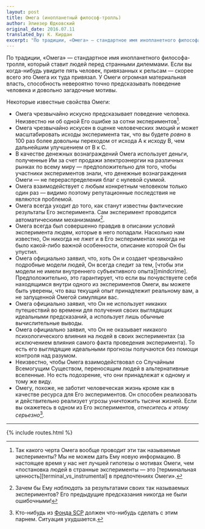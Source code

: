 ```yaml
---
layout: post
title: Омега (инопланетный философ-тролль)
author: Элиезер Юдковский
original_date: 2016.07.11
translated_by: К. Кирдан
excerpt: "По традиции, «Омега» — стандартное имя инопланетного философа-тролля, который ставит людей перед странными дилеммами. Если вы когда-нибудь увидите пять человек, привязанных к рельсам — скорее всего это Омега их туда привязал. У Омеги огромная материальная власть, способность невероятно точно предсказывать поведение человека и довольно загадочные мотивы."
---
```

По традиции, «Омега» — стандартное имя инопланетного философа-тролля, который ставит людей перед странными дилеммами. Если вы когда-нибудь увидите пять человек, привязанных к рельсам — скорее всего это Омега их туда привязал. У Омеги огромная материальная власть, способность невероятно точно предсказывать поведение человека и довольно загадочные мотивы.

Некоторые известные свойства Омеги:

* Омега чрезвычайно искусно предсказывает поведение человека. Неизвестно ни об одной Его ошибке за сотни экспериментов[^1].
* Омега чрезвычайно искусен в оценке человеческих эмоций и может масштабировать исходы эксперимента так, что вы будете _ровно_ в 100 раз более довольны переходом от исхода A к исходу B, чем дальнейшим улучшением от B к C.
* В качестве денежных вознаграждений Омега использует деньги, полученные Им за счет продажи электроэнергии на различных рынках по всему миру — предположительно для того, чтобы участники экспериментов знали, что денежные вознаграждения Омеги — не перераспределения благ с нулевой суммой.
* Омега взаимодействует с любым конкретным человеком только один раз — видимо поэтому репутационные последствия не являются проблемой.
* Омега всегда уходит до того, как станут известны фактические результаты Его эксперимента. Сам эксперимент проводится автоматическими механизмами[^2].
* Омега всегда был совершенно правдив в описании условий эксперимента людям, которые в него попадали. Насколько нам известно, Он никогда не лжет и в Его экспериментах никогда не было какой-либо важной особенности, описание которой Он бы упустил.
* Омега официально заявил, что, хоть Он и создает чрезвычайно подробные модели людей, Он всегда следит за тем, [чтобы эти модели не имели внутреннего субъективного опыта][mindcrime]. Предположительно, это гарантирует, что если вы почувствуете себя находящимся внутри одного из экспериментов Омеги, вы можете быть уверены, что ваш текущий опыт принадлежит реальному вам, а не запущенной Омегой симуляции вас.
* Омега официально заявил, что Он не использует никаких путешествий во времени для получения своих выглядящих идеальными предсказаний, а использует лишь обычные вычислительные выводы.
* Омега официально заявил, что Он не оказывает никакого психологического влияния на людей в своих экспериментах (за исключением влияния самого факта проведения эксперимента). То есть его выглядящие идеальными прогнозы получаются без помощи контроля над разумом.
* Неизвестно, чтобы Омега взаимодействовал со Случайным Всемогущим Существом, переносящим людей в альтернативные вселенные. Но есть подозрение, что они принадлежат к одному и тому же виду.
* Омегу, похоже, не заботит человеческая жизнь кроме как в качестве ресурса для Его экспериментов. Он способен реализовать и действительно реализует угрозы уничтожить тысячи жизней. Если вы окажетесь в одном из Его экспериментов, _отнеситесь к этому серьезно_[^3].

---

[^1]: Так какого черта Омега вообще проводит эти так называемые эксперименты? Мы не можем дать Ему новую информацию. В настоящее время у нас нет лучшей гипотезы о мотивах Омеги, чем «постановка людей в странные эксперименты — это [терминальная ценность][terminal_vs_instrumental] в предпочтениях Омеги».

[^2]: Зачем бы Ему _наблюдать_ за результатами своих так называемых экспериментов? Его предыдущие предсказания никогда не были ошибочными!

[^3]: Кто-нибудь из [Фонда SCP](http://www.scp-wiki.net/) должен что-нибудь сделать с этим парнем. Ситуация ухудшается.

{% include routes.html %}
